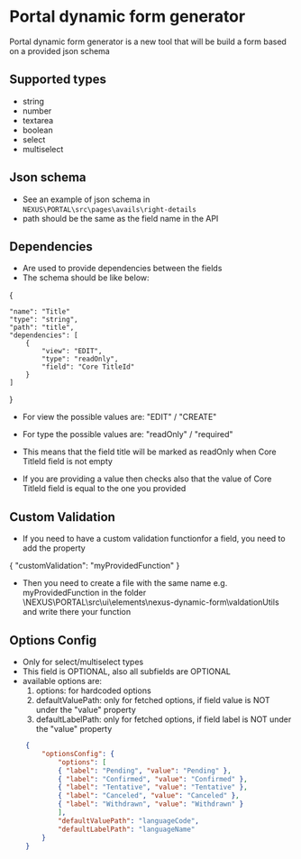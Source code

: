 # Portal dynamic form generator
Portal dynamic form generator is a new tool that will be build a form based on a provided json schema

## Supported types
- string
- number
- textarea
- boolean
- select
- multiselect

## Json schema
- See an example of json schema in `NEXUS\PORTAL\src\pages\avails\right-details`
- path should be the same as the field name in the API

## Dependencies
- Are used to provide dependencies between the fields
- The schema should be like below:

{

    "name": "Title"
    "type": "string",
    "path": "title",
    "dependencies": [
        {
            "view": "EDIT",
            "type": "readOnly",
            "field": "Core TitleId"
        }
    ]

}

- For view the possible values are: "EDIT" / "CREATE"
- For type the possible values are: "readOnly" / "required"

- This means that the field title will be marked as readOnly when Core TitleId field is not empty
- If you are providing a value then checks also that the value of Core TitleId field is equal to the one you provided

## Custom Validation
- If you need to have a custom validation functionfor a field, you need to add the property

{
    "customValidation": "myProvidedFunction"
}

- Then you need to create a file with the same name e.g. myProvidedFunction in the folder \NEXUS\PORTAL\src\ui\elements\nexus-dynamic-form\valdationUtils and write there your function

## Options Config
- Only for select/multiselect types
- This field is OPTIONAL, also all subfields are OPTIONAL
- available options are:
    1. options: for hardcoded options
    2. defaultValuePath: only for fetched options, if field value is NOT under the "value" property
    3. defaultLabelPath: only for fetched options, if field label is NOT under the "value" property
```json
    {
        "optionsConfig": {
            "options": [
            { "label": "Pending", "value": "Pending" },
            { "label": "Confirmed", "value": "Confirmed" },
            { "label": "Tentative", "value": "Tentative" },
            { "label": "Canceled", "value": "Canceled" },
            { "label": "Withdrawn", "value": "Withdrawn" }
            ],
            "defaultValuePath": "languageCode",
            "defaultLabelPath": "languageName"
        }
    }
```
